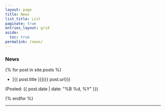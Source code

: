 ```yaml
---
layout: page
title: News
list_title: List
paginate: true
entries_layout: grid
aside:
  toc: true
permalink: /news/
---
```


### News
{% for post in site.posts %}
* [{{ post.title }}]({{ post.url}})
<p>(Posted: {{ post.date | date: "%B %d, %Y" }})</p>
{% endfor %}

---
